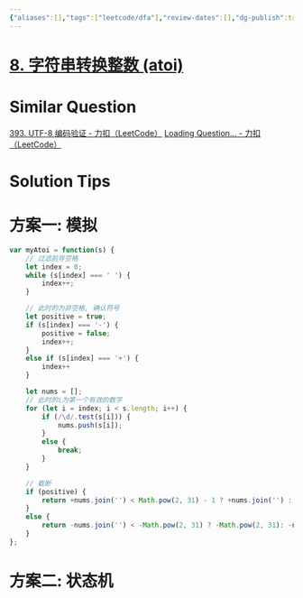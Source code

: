 ```yaml
---
{"aliases":[],"tags":["leetcode/dfa"],"review-dates":[],"dg-publish":true,"difficulty":"medium","date-created":"2023-08-07-Mon, 12:56:44 pm","date-modified":"2023-08-07-Mon, 12:57:15 pm","permalink":"/programming/basic/leetcode/8. 字符串转换整数 (atoi)/","dgPassFrontmatter":true}
---
```



# [8. 字符串转换整数 (atoi)](https://leetcode.cn/problems/string-to-integer-atoi/)

# Similar Question
[393. UTF-8 编码验证 - 力扣（LeetCode）](https://leetcode.cn/problems/utf-8-validation/)
[Loading Question... - 力扣（LeetCode）](https://leetcode.cn/problems/valid-number/)

# Solution Tips

# 方案一: 模拟

```js
var myAtoi = function(s) {
    // 过滤前导空格
    let index = 0;
    while (s[index] === ' ') {
        index++;
    }

    // 此时的为非空格, 确认符号
    let positive = true;
    if (s[index] === '-') {
        positive = false;
        index++;
    }
    else if (s[index] === '+') { 
        index++
    }

    let nums = [];
    // 此时的i为第一个有效的数字
    for (let i = index; i < s.length; i++) {
        if (/\d/.test(s[i])) {
            nums.push(s[i]);
        }
        else {
            break;
        }
    }

    // 截断
    if (positive) {
        return +nums.join('') < Math.pow(2, 31) - 1 ? +nums.join('') : Math.pow(2, 31) - 1;
    }
    else {
        return -nums.join('') < -Math.pow(2, 31) ? -Math.pow(2, 31): -nums.join('');
    }
};
```

# 方案二: 状态机